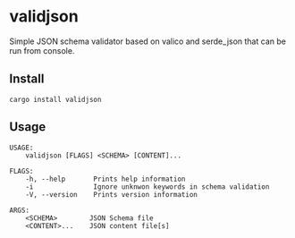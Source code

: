 # validjson
Simple JSON schema validator based on valico and serde_json that can be run from console.

## Install
```
cargo install validjson
```

## Usage
```
USAGE:
    validjson [FLAGS] <SCHEMA> [CONTENT]...

FLAGS:
    -h, --help       Prints help information
    -i               Ignore unknwon keywords in schema validation
    -V, --version    Prints version information

ARGS:
    <SCHEMA>        JSON Schema file
    <CONTENT>...    JSON content file[s]
```
